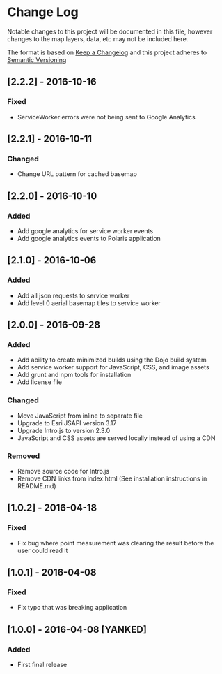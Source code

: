 # Change Log

Notable changes to this project will be documented in this file, however changes to the map layers, data, etc may not be included here.

The format is based on [Keep a Changelog](http://keepachangelog.com) and this project adheres to [Semantic Versioning](http://semver.org)

## [2.2.2] - 2016-10-16
### Fixed
- ServiceWorker errors were not being sent to Google Analytics

## [2.2.1] - 2016-10-11
### Changed
- Change URL pattern for cached basemap

## [2.2.0] - 2016-10-10
### Added
- Add google analytics for service worker events
- Add google analytics events to Polaris application

## [2.1.0] - 2016-10-06
### Added
- Add all json requests to service worker
- Add level 0 aerial basemap tiles to service worker


## [2.0.0] - 2016-09-28
### Added
- Add ability to create minimized builds using the Dojo build system
- Add service worker support for JavaScript, CSS, and image assets
- Add grunt and npm tools for installation
- Add license file

### Changed
- Move JavaScript from inline to separate file
- Upgrade to Esri JSAPI version 3.17
- Upgrade Intro.js to version 2.3.0
- JavaScript and CSS assets are served locally instead of using a CDN

### Removed
- Remove source code for Intro.js
- Remove CDN links from index.html (See installation instructions in README.md)


## [1.0.2] - 2016-04-18
### Fixed
- Fix bug where point measurement was clearing the result before the user could read it

## [1.0.1] - 2016-04-08
### Fixed
- Fix typo that was breaking application

## [1.0.0] - 2016-04-08 [YANKED]
### Added
- First final release
